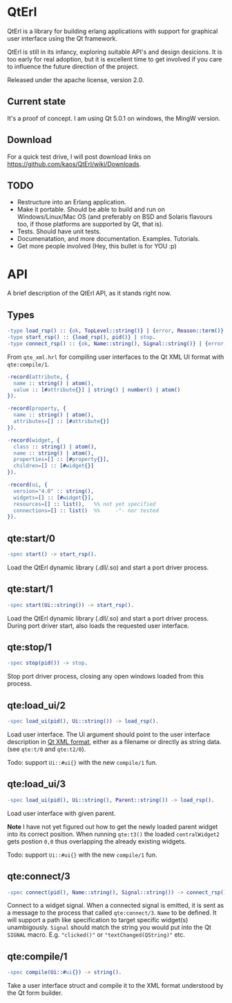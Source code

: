 QtErl
=====

QtErl is a library for building erlang applications with support for graphical
user interface using the Qt framework.

QtErl is still in its infancy, exploring suitable API's and design desicions.
It is too early for real adoption, but it is excellent time to get involved
if you care to influence the future direction of the project.

Released under the apache license, version 2.0.


Current state
-------------

It's a proof of concept. I am using Qt 5.0.1 on windows, the MingW version.


Download
--------

For a quick test drive, I will post download links on https://github.com/kaos/QtErl/wiki/Downloads.


TODO
----

* Restructure into an Erlang application.
* Make it portable. Should be able to build and run on Windows/Linux/Mac OS (and preferably on BSD and Solaris flavours too, if those platforms are supported by Qt, that is).
* Tests. Should have unit tests.
* Documenatation, and more documentation. Examples. Tutorials.
* Get more people involved (Hey, this bullet is for YOU :p)


API
===

A brief description of the QtErl API, as it stands right now.


Types
-----

```erlang
-type load_rsp() :: {ok, TopLevel::string()} | {error, Reason::term()}.
-type start_rsp() :: {load_rsp(), pid()} | stop.
-type connect_rsp() :: {ok, Name::string(), Signal::string()} | {error, Name::string(), Signal::string()}.
```

From `qte_xml.hrl` for compiling user interfaces to the Qt XML UI format with `qte:compile/1`.

```erlang
-record(attribute, {
  name :: string() | atom(),
  value :: [#attribute{}] | string() | number() | atom()
}).

-record(property, {
  name :: string() | atom(),
  attributes=[] :: [#attribute{}]
}).

-record(widget, {
  class :: string() | atom(),
  name :: string() | atom(),
  properties=[] :: [#property{}],
  children=[] :: [#widget{}]
}).

-record(ui, {
  version="4.0" :: string(),
  widgets=[] :: [#widget{}],
  resources=[] :: list(),   %% not yet specified
  connections=[] :: list()  %%     -"- nor tested
}).
```


qte:start/0
-----------

```erlang
-spec start() -> start_rsp().
```

Load the QtErl dynamic library (.dll/.so) and start a port driver process.


qte:start/1
-----------

```erlang
-spec start(Ui::string()) -> start_rsp().
```

Load the QtErl dynamic library (.dll/.so) and start a port driver process.
During port driver start, also loads the requested user interface.


qte:stop/1
----------

```erlang
-spec stop(pid()) -> stop.
```

Stop port driver process, closing any open windows loaded from this process.


qte:load_ui/2
-------------

```erlang
-spec load_ui(pid(), Ui::string()) -> load_rsp().
```

Load user interface. The Ui argument should point to the user interface description in [Qt XML format](http://qt-project.org/doc/qt-4.8/designer-ui-file-format.html),
either as a filename or directly as string data. (see `qte:t/0` and `qte:t2/0`).

Todo: support `Ui::#ui{}` with the new `compile/1` fun.


qte:load_ui/3
-------------

```erlang
-spec load_ui(pid(), Ui::string(), Parent::string()) -> load_rsp().
```

Load user interface with given parent.

**Note** I have not yet figured out how to get the newly loaded parent widget into its correct position.
When running `qte:t3()` the loaded `centralWidget2` gets postion `0,0` thus overlapping the already existing widgets.

Todo: support `Ui::#ui{}` with the new `compile/1` fun.


qte:connect/3
-------------

```erlang
-spec connect(pid(), Name::string(), Signal::string()) -> connect_rsp().
```

Connect to a widget signal. When a connected signal is emitted, it is sent as a message to the process that called `qte:connect/3`.
`Name` to be defined. It will support a path like specification to target specific widget(s) unambigously.
`Signal` should match the string you would put into the Qt `SIGNAL` macro. E.g. `"clicked()"` or `"textChanged(QString)"` etc.


qte:compile/1
-------------

```erlang
-spec compile(Ui::#ui{}) -> string().
```

Take a user interface struct and compile it to the XML format understood by the Qt form builder.
